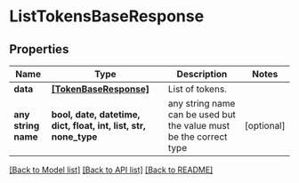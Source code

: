 # ListTokensBaseResponse


## Properties
Name | Type | Description | Notes
------------ | ------------- | ------------- | -------------
**data** | [**[TokenBaseResponse]**](TokenBaseResponse.md) | List of tokens. | 
**any string name** | **bool, date, datetime, dict, float, int, list, str, none_type** | any string name can be used but the value must be the correct type | [optional]

[[Back to Model list]](../README.md#documentation-for-models) [[Back to API list]](../README.md#documentation-for-api-endpoints) [[Back to README]](../README.md)


